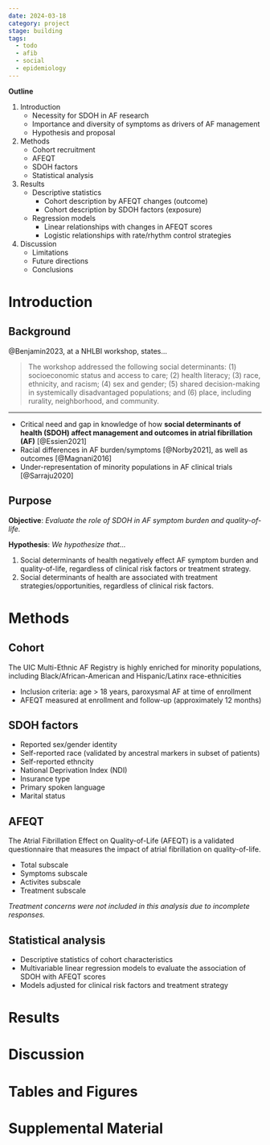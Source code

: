 ```yaml
---
date: 2024-03-18
category: project
stage: building
tags:
  - todo
  - afib
  - social
  - epidemiology
---
```


__Outline__

1. Introduction
	- Necessity for SDOH in AF research
	- Importance and diversity of symptoms as drivers of AF management
	- Hypothesis and proposal
1. Methods
	- Cohort recruitment
	- AFEQT
	- SDOH factors
	- Statistical analysis
1. Results
	- Descriptive statistics
		- Cohort description by AFEQT changes (outcome)
		- Cohort description by SDOH factors (exposure)
	- Regression models
		- Linear relationships with changes in AFEQT scores
		- Logistic relationships with rate/rhythm control strategies
1. Discussion
	- Limitations
	- Future directions
	- Conclusions

# Introduction

## Background 

@Benjamin2023, at a NHLBI workshop, states...

> The workshop addressed the following social determinants: (1) socioeconomic status and access to care; (2) health literacy; (3) race, ethnicity, and racism; (4) sex and gender; (5) shared decision-making in systemically disadvantaged populations; and (6) place, including rurality, neighborhood, and community. 

---

- Critical need and gap in knowledge of how __social determinants of health (SDOH) affect management and outcomes in atrial fibrillation (AF)__ [@Essien2021]
- Racial differences in AF burden/symptoms [@Norby2021], as well as outcomes [@Magnani2016]
- Under-representation of minority populations in AF clinical trials [@Sarraju2020]

## Purpose

__Objective__: *Evaluate the role of SDOH in AF symptom burden and quality-of-life.*

__Hypothesis__: *We hypothesize that...*

1. Social determinants of health negatively effect AF symptom burden and quality-of-life, regardless of clinical risk factors or treatment strategy.
1. Social determinants of health are associated with treatment strategies/opportunities, regardless of clinical risk factors.

# Methods

## Cohort

The UIC Multi-Ethnic AF Registry is highly enriched for minority populations, including Black/African-American and Hispanic/Latinx race-ethnicities

- Inclusion criteria: age > 18 years, paroxysmal AF at time of enrollment
- AFEQT measured at enrollment and follow-up (approximately 12 months)

## SDOH factors

- Reported sex/gender identity
- Self-reported race (validated by ancestral markers in subset of patients)
- Self-reported ethncity
- National Deprivation Index (NDI)
- Insurance type
- Primary spoken language
- Marital status

## AFEQT

The Atrial Fibrillation Effect on Quality-of-Life (AFEQT) is a validated questionnaire that measures the impact of atrial fibrillation on quality-of-life.

- Total subscale
- Symptoms subscale
- Activites subscale
- Treatment subscale

*Treatment concerns were not included in this analysis due to incomplete responses.*

## Statistical analysis

- Descriptive statistics of cohort characteristics
- Multivariable linear regression models to evaluate the association of SDOH with AFEQT scores
- Models adjusted for clinical risk factors and treatment strategy

# Results

# Discussion

# Tables and Figures

# Supplemental Material